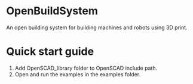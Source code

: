 # OpenBuildSystem
An open building system for building machines and robots using 3D print.

# Quick start guide
1. Add OpenSCAD_library folder to OpenSCAD include path.
2. Open and run the examples in the examples folder.
